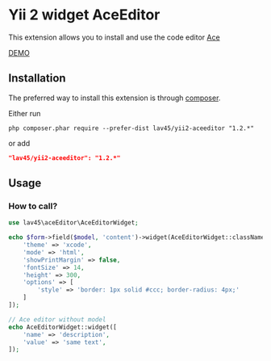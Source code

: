 Yii 2 widget AceEditor
===========================

This extension allows you to install and use the code editor [Ace](http://ace.c9.io/)

[DEMO](http://ace.c9.io/build/kitchen-sink.html)

## Installation

The preferred way to install this extension is through [composer](http://getcomposer.org/download/).

Either run

```
php composer.phar require --prefer-dist lav45/yii2-aceeditor "1.2.*"
```

or add

```json
"lav45/yii2-aceeditor": "1.2.*"
```

## Usage

### How to call?
```php
use lav45\aceEditor\AceEditorWidget;

echo $form->field($model, 'content')->widget(AceEditorWidget::className(), [
    'theme' => 'xcode',
    'mode' => 'html',
    'showPrintMargin' => false,
    'fontSize' => 14,
    'height' => 300,
    'options' => [
        'style' => 'border: 1px solid #ccc; border-radius: 4px;'
    ]
]);

// Ace editor without model
echo AceEditorWidget::widget([
    'name' => 'description',
    'value' => 'same text',
]);
```
